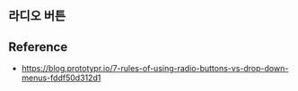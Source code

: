 ## 라디오 버튼

## Reference
- https://blog.prototypr.io/7-rules-of-using-radio-buttons-vs-drop-down-menus-fddf50d312d1
